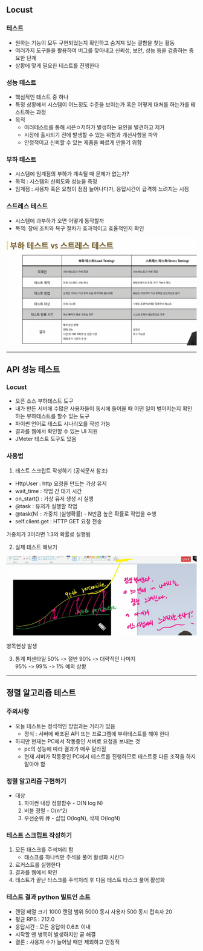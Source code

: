## Locust

### 테스트
- 원하는 기능이 모두 구현되었는지 확인하고 숨겨져 있는 결함을 찾는 활동
- 여러가지 도구들을 활용하여 버그를 찾아내고 신뢰성, 보안, 성능 등을 검증하는 중요한 단계
- 상황에 맞게 필요한 테스트를 진행한다 

### 성능 테스트
- 핵심적인 테스트 중 하나
- 특정 상황에서 시스템이 어느정도 수준을 보이는가 혹은 어떻게 대처를 하는가를 테스트하는 과정
- 목적 
    - 여러테스트를 통해 서은ㅇ저하가 발생하는 요인을 발견하고 제거
    - 시장에 출시되기 전에 발생할 수 있는 위험과 개선사항을 파악
    - 안정적이고 신뢰할 수 있는 제품을 빠르게 만들기 위함

### 부하 테스트
- 시스템에 임계점의 부하가 계속될 때 문제가 없는가?
- 목적 : 시스템의 신뢰도와 성능을 측정
- 임계점 : 사용자 혹은 요청이 점점 늘어나다가, 응답시간이 급격히 느려지는 시점

### 스트레스 테스트
- 시스템에 과부하가 오면 어떻게 동작할까
- 목적: 장애 조치와 복구 절차가 효과적이고 효율적인지 확인

![Alt text](image.png)

---

## API 성능 테스트

### Locust
- 오픈 소스 부하테스트 도구
- 내가 만든 서버에 수많은 사용자들이 동시에 들어올 때 어떤 일이 벌어지는지 확인하는 부하테스트를 할수 있는 도구
- 파이썬 언어로 테스트 시나리오를 작성 가능
- 결과를 웹에서 확인할 수 있는 UI 지원
- JMeter 테스트 도구도 있음

### 사용법
1. 테스트 스크립트 작성하기 (공식문서 참조)
- HttpUser : http 요청을 만드는 가상 유저
- wait_time : 작업 간 대기 시간
- on_start() : 가상 유저 생성 시 실행
- @task : 유저가 실행할 작업
- @task(N) : 가중치 (실행확률) - N만큼 높은 확률로 작업을 수행
- self.client.get : HTTP GET 요청 전송

가중치가 3이라면 1:3의 확률로 실행됨

2. 실제 테스트 해보기

![Alt text](image-1.png)

병목현상 발생

3. 통계 퍼센타일
50% -> 절반
90% -> 대략적인 나머지  
95% -> 
99% -> 1% 예외 상황  

---

## 정렬 알고리즘 테스트
### 주의사항
- 오늘 테스트는 정석적인 방법과는 거리가 있음
    - 정식 : 서버에 배포된 API 또는 프로그램에 부하테스트를 해야 한다
- 하지만 현재는 PC에서 작동중인 서버로 요청을 보내는 것
    - pc의 성능에 따라 결과가 매우 달라짐
    - 현재 서버가 작동중인 PC에서 테스트를 진행하므로 테스트중 다른 조작을 하지말아야 함

### 정렬 알고리즘 구현하기
- 대상
    1. 파이썬 내장 정렬함수 - O(N log N)
    2. 버블 정렬 - O(n^2)
    3. 우선순위 큐 - 삽입 O(logN), 삭제 O(logN)

### 테스트 스크립트 작성하기
1. 모든 태스크를 주석처리 함
    - 태스크를 하나씩만 주석을 풀어 활성화 시킨다
2. 로커스트를 실행한다
3. 결과를 웹에서 확인
4. 테스트가 끝난 타스크를 주석처리 후 다음 테스트 타스크 풀어 활성화 

### 테스트 결과 python 빌트인 소트
- 랜덤 배열 크기 1000 랜덤 범위 5000 동시 사용자 500 동시 접속자 20
- 평균 RPS : 212.0
- 응답시간 : 모든 응답이 0.6초 이내
- 시작할 땐 병목이 발생하지만 곧 해결
- 결론 : 사용자 수가 늘어날 때만 제외하고 안정적

